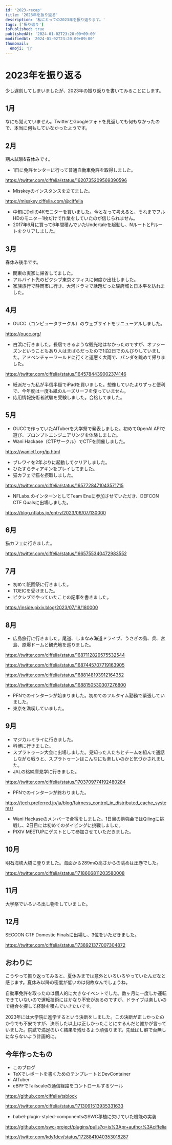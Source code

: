 ```yaml
---
id: '2023-recap'
title: '2023年を振り返る'
description: '私にとっての2023年を振り返ります。'
tags: ['振り返り']
isPublished: true
publishedAt: '2024-01-02T23:20:00+09:00'
modifiedAt: '2024-01-02T23:20:00+09:00'
thumbnail:
  emoji: '📅'
---
```


# 2023年を振り返る

少し遅刻してしまいましたが、2023年の振り返りを書いてみることにします。

## 1月

なにも覚えていません。TwitterとGoogleフォトを見返しても何もなかったので、本当に何もしていなかったようです。

## 2月

期末試験&春休みです。

- 1日に免許センターに行って普通自動車免許を取得しました。

https://twitter.com/ciffelia/status/1620735209569390596

- Misskeyのインスタンスを立てました。

https://misskey.ciffelia.com/@ciffelia

- 中旬にDellの4Kモニターを買いました。今となって考えると、それまでフルHDのモニター1枚だけで作業をしていたのが信じられません。
- 2017年6月に買って6年間積んでいたUndertaleを起動し、NルートとPルートをクリアしました。

## 3月

春休み後半です。

- 関東の実家に帰省してました。
- アルバイト先のピクシブ東京オフィスに何度か出社しました。
- 家族旅行で静岡市に行き、大河ドラマで話題だった駿府城と日本平を訪れました。

## 4月

- OUCC（コンピュータサークル）のウェブサイトをリニューアルしました。

https://oucc.org/

- 白浜に行きました。長居できるような観光地はなかったのですが、オフシーズンということもあり人はまばらだったので1泊2日でのんびりしていました。アドベンチャーワールドに行くと運悪く大雨で、パンダを眺めて帰りました。

https://twitter.com/ciffelia/status/1645784439002374146

- 紙派だった私が半信半疑でiPadを買いました。想像していたよりずっと便利で、今年度は一度も紙のルーズリーフを使っていません。
- 応用情報技術者試験を受験しました。合格してました。

## 5月

- OUCCで作っていたAITuberを大学祭で発表しました。初めてOpenAI APIで遊び、プロンプトエンジニアリングを体験しました。
- Wani Hackase（CTFサークル）でCTFを開催しました。

https://wanictf.org/jp.html

- ブレワイを2年ぶりに起動してクリアしました。
- ひたすらティアキンをプレイしてました。
- 猫カフェで猫を摂取しました。

https://twitter.com/ciffelia/status/1657728471043571715

- NFLabs.のインターンとしてTeam Enuに参加させていただき、DEFCON CTF Qualsに出場しました。

https://blog.nflabs.jp/entry/2023/06/07/130000

## 6月

猫カフェに行きました。

https://twitter.com/ciffelia/status/1665755340472983552

## 7月

- 初めて祇園祭に行きました。
- TOEICを受けました。
- ピクシブでやっていたことの記事を書きました。

https://inside.pixiv.blog/2023/07/18/180000

## 8月

- 広島旅行に行きました。尾道、しまなみ海道ドライブ、うさぎの島、呉、宮島、原爆ドームと観光地を巡りました。

https://twitter.com/ciffelia/status/1687112829575532544

https://twitter.com/ciffelia/status/1687445707719163905

https://twitter.com/ciffelia/status/1688148193912164352

https://twitter.com/ciffelia/status/1688150530307276800

- PFNでのインターンが始まりました。初めてのフルタイム勤務で緊張していました。
- 東京を満喫していました。

## 9月

- マジカルミライに行きました。
- 科博に行きました。
- スプラトゥーン大会に出場しました。見知った人たちとチームを組んで通話しながら戦うと、スプラトゥーンはこんなにも楽しいのかと気づかされました。
- JALの格納庫見学に行きました。

https://twitter.com/ciffelia/status/1703709774192480284

- PFNでのインターンが終わりました。

https://tech.preferred.jp/ja/blog/fairness_control_in_distributed_cache_systems/

- Wani Hackaseのメンバーで合宿をしました。1日目の勉強会ではQilingに挑戦し、2日目には初めてのダイビングに挑戦しました。
- PIXIV MEETUPにゲストとして参加させていただきました。

## 10月

明石海峡大橋に登りました。海面から289mの高さからの眺めは圧巻でした。

https://twitter.com/ciffelia/status/1718606811203580008

## 11月

大学祭でいろいろ出し物をしていました。

## 12月

SECCON CTF Domestic Finalsに出場し、3位をいただきました。

https://twitter.com/ciffelia/status/1738921377007304872

## おわりに

こうやって振り返ってみると、夏休みまでは意外といろいろやっていたんだなと感じます。夏休み以降の密度が低いのは何故なんでしょうね。

自動車免許を取ったのは個人的に大きなイベントでした。数ヶ月に一度しか運転できていないので運転技術にはかなり不安があるのですが、ドライブは楽しいので機会を探して経験を積んでいきたいです。

2023年には大学院に進学するという決断をしました。この決断が正しかったのか今でも不安ですが、決断した以上は正しかったことにするんだと誰かが言っていました。院試で満足のいく結果を残せるよう頑張ります。先延ばし癖で台無しにならないよう計画的に。

## 今年作ったもの

- このブログ
- TeXでレポートを書くためのテンプレートとDevContainer
- AITuber
- eBPFでTailscaleの通信経路をコントロールするツール

https://github.com/ciffelia/tsblock

https://twitter.com/ciffelia/status/1713091513935331633

- babel-plugin-styled-componentsのSWC移植に欠けていた機能の実装

https://github.com/swc-project/plugins/pulls?q=is%3Apr+author%3Aciffelia

https://twitter.com/kdy1dev/status/1728841040353018287
